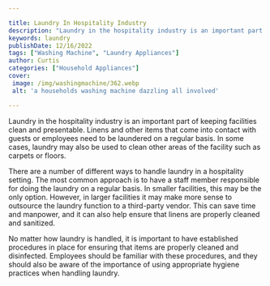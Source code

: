 ```yaml
---

title: Laundry In Hospitality Industry
description: "Laundry in the hospitality industry is an important part of keeping facilities clean and presentable. Linens and other items that ...get more info"
keywords: laundry
publishDate: 12/16/2022
tags: ["Washing Machine", "Laundry Appliances"]
author: Curtis
categories: ["Household Appliances"]
cover: 
 image: /img/washingmachine/362.webp
 alt: 'a households washing machine dazzling all involved'

---
```


Laundry in the hospitality industry is an important part of keeping facilities clean and presentable. Linens and other items that come into contact with guests or employees need to be laundered on a regular basis. In some cases, laundry may also be used to clean other areas of the facility such as carpets or floors.

There are a number of different ways to handle laundry in a hospitality setting. The most common approach is to have a staff member responsible for doing the laundry on a regular basis. In smaller facilities, this may be the only option. However, in larger facilities it may make more sense to outsource the laundry function to a third-party vendor. This can save time and manpower, and it can also help ensure that linens are properly cleaned and sanitized.

No matter how laundry is handled, it is important to have established procedures in place for ensuring that items are properly cleaned and disinfected. Employees should be familiar with these procedures, and they should also be aware of the importance of using appropriate hygiene practices when handling laundry.
